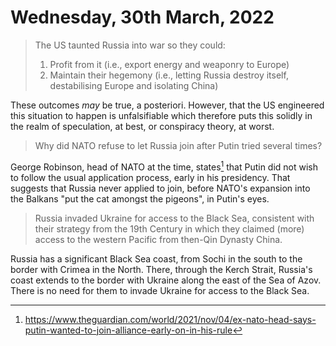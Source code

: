 # Wednesday, 30th March, 2022

> The US taunted Russia into war so they could:
> 1. Profit from it (i.e., export energy and weaponry to Europe)
> 2. Maintain their hegemony (i.e., letting Russia destroy itself,
>    destabilising Europe and isolating China)

These outcomes _may_ be true, a posteriori. However, that the US
engineered this situation to happen is unfalsifiable which therefore
puts this solidly in the realm of speculation, at best, or conspiracy
theory, at worst.

> Why did NATO refuse to let Russia join after Putin tried several
> times?

George Robinson, head of NATO at the time, states[^1] that Putin did not
wish to follow the usual application process, early in his presidency.
That suggests that Russia never applied to join, before NATO's expansion
into the Balkans "put the cat amongst the pigeons", in Putin's eyes.

[^1]: https://www.theguardian.com/world/2021/nov/04/ex-nato-head-says-putin-wanted-to-join-alliance-early-on-in-his-rule

> Russia invaded Ukraine for access to the Black Sea, consistent with
> their strategy from the 19th Century in which they claimed (more)
> access to the western Pacific from then-Qin Dynasty China.

Russia has a significant Black Sea coast, from Sochi in the south to the
border with Crimea in the North. There, through the Kerch Strait,
Russia's coast extends to the border with Ukraine along the east of the
Sea of Azov. There is no need for them to invade Ukraine for access to
the Black Sea.
